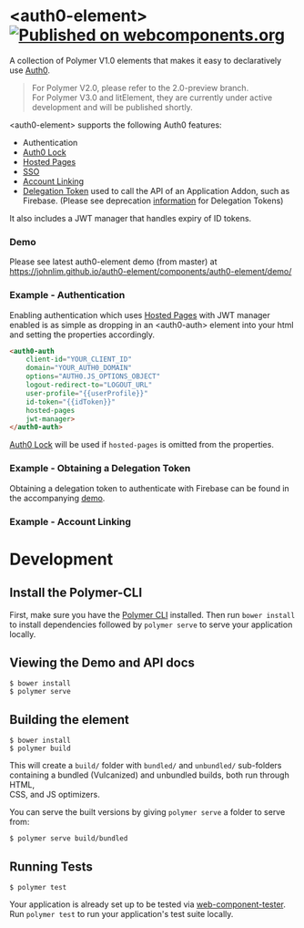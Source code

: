 
# \<auth0-element\>[![Published on webcomponents.org](https://img.shields.io/badge/webcomponents.org-published-blue.svg)](https://www.webcomponents.org/element/johnlim/auth0-element)  

A collection of Polymer V1.0 elements that makes it easy to declaratively use [Auth0](https://auth0.com).  
> For Polymer V2.0, please refer to the 2.0-preview branch.  
> For Polymer V3.0 and litElement, they are currently under active development and will be published shortly.  
  
\<auth0-element\> supports the following Auth0 features:   
* Authentication  
* [Auth0 Lock](https://auth0.com/lock)  
* [Hosted Pages](https://auth0.com/docs/hosted-pages)  
* [SSO](https://auth0.com/docs/sso/current)  
* [Account Linking](https://docs.auth0.com/link-accounts)  
* [Delegation Token](https://auth0.com/docs/tokens/delegation) used to call the API of an Application Addon, such as Firebase. (Please see deprecation [information](https://auth0.com/docs/api-auth/tutorials/adoption/delegation#third-party-apis-such-as-firebase-or-aws-) for Delegation Tokens)  
   
It also includes a JWT manager that handles expiry of ID tokens.   
  
### Demo  
Please see latest auth0-element demo (from master) at https://johnlim.github.io/auth0-element/components/auth0-element/demo/  
  
### Example - Authentication
Enabling authentication which uses [Hosted Pages](https://auth0.com/docs/hosted-pages)  with JWT manager enabled is as simple as dropping in an \<auth0-auth\> element into your html and setting the properties accordingly.    
```html 
<auth0-auth  
	client-id="YOUR_CLIENT_ID"
	domain="YOUR_AUTH0_DOMAIN"
	options="AUTH0.JS_OPTIONS_OBJECT" 
	logout-redirect-to="LOGOUT_URL" 
	user-profile="{{userProfile}}" 
	id-token="{{idToken}}" 
	hosted-pages 
	jwt-manager>
</auth0-auth>  
```  
 [Auth0 Lock](https://auth0.com/lock)   will be used if `hosted-pages` is omitted from the properties. 
 ### Example - Obtaining a Delegation Token 
 Obtaining a delegation token to authenticate with Firebase can be found in the accompanying [demo](https://johnlim.github.io/auth0-element/components/auth0-element/demo/ ). 
 ### Example - Account Linking
# Development
 ## Install the Polymer-CLI  
  
First, make sure you have the [Polymer CLI](https://www.npmjs.com/package/polymer-cli) installed. Then run `bower install` to install dependencies followed by `polymer serve` to serve your application locally.  
  
## Viewing the Demo and API docs   
  
``` 
$ bower install 
$ polymer serve  
```  
  
## Building the element
  
```  
$ bower install
$ polymer build  
```  
  
This will create a `build/` folder with `bundled/` and `unbundled/` sub-folders  
containing a bundled (Vulcanized) and unbundled builds, both run through HTML,  
CSS, and JS optimizers.  
  
You can serve the built versions by giving `polymer serve` a folder to serve  
from:  
  
```  
$ polymer serve build/bundled  
```  
  
## Running Tests  
  
```  
$ polymer test  
```  
  
Your application is already set up to be tested via [web-component-tester](https://github.com/Polymer/web-component-tester). Run `polymer test` to run your application's test suite locally.